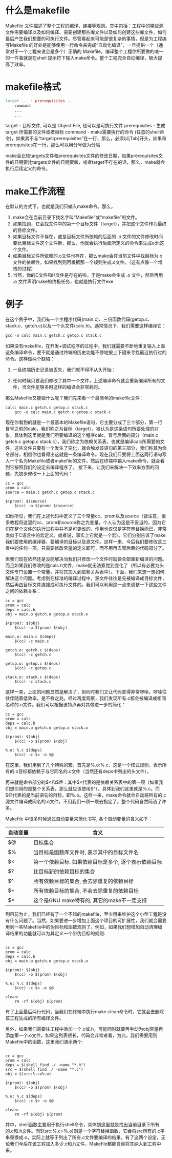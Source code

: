 # 什么是makefile

Makefile 文件描述了整个工程的编译、连接等规则。其中包括：工程中的哪些源文件需要编译以及如何编译、需要创建那些库文件以及如何创建这些库文件、如何最后产生我们想要的可执行文件。尽管看起来可能是很复杂的事情，但是为工程编写Makefile 的好处是能够使用一行命令来完成“自动化编译”，一旦提供一个（通常对于一个工程来说会是多个）正确的 Makefile。编译整个工程你所要做的唯一的一件事就是在shell 提示符下输入make命令。整个工程完全自动编译，极大提高了效率。

# makefile格式

```makefile
target ... : prerequisites ...
    command
    ...
    ...
```

target        - 目标文件, 可以是 Object File, 也可以是可执行文件
prerequisites - 生成 target 所需要的文件或者目标
command       - make需要执行的命令 (任意的shell命令)，如果其不与“target:prerequisites”在一行，那么，必须以[Tab]开头，如果和prerequisites在一行，那么可以用分号做为分隔

make会比较targets文件和prerequisites文件的修改日期，如果prerequisites文件的日期要比targets文件的日期要新，或者target不存在的话，那么，make就会执行后续定义的命令。

# make工作流程

在默认的方式下，也就是我们只输入make命令。那么，

1. make会在当前目录下找名字叫“Makefile”或“makefile”的文件。
2. 如果找到，它会找文件中的第一个目标文件（target），并把这个文件作为最终的目标文件。
3. 如果目标文件不存在，或是目标文件所依赖的后面的 .o 文件的文件修改时间要比目标文件这个文件新，那么，他就会执行后面所定义的命令来生成edit这个文件。
4. 如果目标文件所依赖的.o文件也存在，那么make会在当前文件中找目标为.o文件的依赖性，如果找到则再根据那一个规则生成.o文件。（这有点像一个堆栈的过程）
5. 当然，你的C文件和H文件是存在的啦，于是make会生成 .o 文件，然后再用 .o 文件声明make的终极任务，也就是执行文件exe

# 例子

在这个例子中，我们有一个主程序代码(main.c)、三份函数代码(getop.c、stack.c、getch.c)以及一个头文件(calc.h)。通常情况下，我们需要这样编译它：

```c++
gcc -o calc main.c getch.c getop.c stack.c 
```

如果没有makefile，在开发+调试程序的过程中，我们就需要不断地重复输入上面这条编译命令，要不就是通过终端的历史功能不停地按上下键来寻找最近执行过的命令。这样做两个缺陷：

1. 一旦终端历史记录被丢失，我们就不得不从头开始；

2. 任何时候只要我们修改了其中一个文件，上述编译命令就会重新编译所有的文件，当文件足够多时这样的编译会非常耗时。


那么Makefile又能做什么呢？我们先来看一个最简单的makefile文件：

```
calc: main.c getch.c getop.c stack.c
    gcc -o calc main.c getch.c getop.c stack.c
```

现在你看到的就是一个最基本的Makefile语句，它主要分成了三个部分，第一行冒号之前的calc，我们称之为目标（target），被认为是这条语句所要处理的对象，具体到这里就是我们所要编译的这个程序calc。冒号后面的部分（main.c getch.c getop.c stack.c），我们称之为依赖关系表，也就是编译calc所需要的文件，这些文件只要有一个发生了变化，就会触发该语句的第三部分，我们称其为命令部分，相信你也看得出这就是一条编译命令。现在我们只要将上面这两行语句写入一个名为Makefile或者makefile的文件，然后在终端中输入make命令，就会看到它按照我们的设定去编译程序了。
接下来，让我们来解决一下效率方面的问题，先初步修改一下上面的代码：

```
cc = gcc
prom = calc
source = main.c getch.c getop.c stack.c
 
$(prom): $(source)
    $(cc) -o $(prom) $(source)
```

如你所见，我们在上述代码中定义了三个常量cc、prom以及source（请注意，很多教程将这里的cc、prom和source称之为变量，个人认为这是不妥当的，因为它们在整个文件的执行过程中并不是可更改的，作用也仅仅是字符串替换而已，非常类似于C语言中的宏定义。或者说，事实上它就是一个宏）。它们分别告诉了make我们要使用的编译器、要编译的目标以及源文件。这样一来，今后我们要修改这三者中的任何一项，只需要修改常量的定义即可，而不用再去管后面的代码部分了。

但我们现在依然还是没能解决当我们只修改一个文件时就要全部重新编译的问题。而且如果我们修改的是calc.h文件，make就无法察觉到变化了（所以有必要为头文件专门设置一个常量，并将其加入到依赖关系表中）。下面，我们来想一想如何解决这个问题。考虑到在标准的编译过程中，源文件往往是先被编译成目标文件，然后再由目标文件连接成可执行文件的。我们可以利用这一点来调整一下这些文件之间的依赖关系：

```
cc = gcc
prom = calc
deps = calc.h
obj = main.o getch.o getop.o stack.o
 
$(prom): $(obj)
    $(cc) -o $(prom) $(obj)
 
main.o: main.c $(deps)
    $(cc) -c main.c
 
getch.o: getch.c $(deps)
    $(cc) -c getch.c
 
getop.o: getop.c $(deps)
    $(cc) -c getop.c
 
stack.o: stack.c $(deps)
    $(cc) -c stack.c   
```

这样一来，上面的问题显然是解决了，但同时我们又让代码变得非常啰嗦，啰嗦往往伴随着低效率，是不祥之兆。经过再度观察，我们发现所有.c都会被编译成相同名称的.o文件。我们可以根据该特点再对其做进一步的简化：

```
cc = gcc
prom = calc
deps = calc.h
obj = main.o getch.o getop.o stack.o
 
$(prom): $(obj)
    $(cc) -o $(prom) $(obj)
 
%.o: %.c $(deps)
    $(cc) -c $< -o $@
```

在这里，我们用到了几个特殊的宏。首先是%.o:%.c，这是一个模式规则，表示所有的.o目标都依赖于与它同名的.c文件（当然还有deps中列出的头文件）。

再来就是命令部分的\$<和\$@：其中\$\<代表的是依赖关系表中的第一项（如果我们想引用的是整个关系表，那么就应该使用\$\^），具体到我们这里就是%.c。而$@代表的是当前语句的目标，即%.o。这样一来，make命令就会自动将所有的.c源文件编译成同名的.o文件。不用我们一项一项去指定了。整个代码自然简洁了许多。

Makefile 中很多时候通过自动变量来简化书写, 各个自动变量的含义如下：

| 自动变量 | 含义                                                 |
| -------- | ---------------------------------------------------- |
| $@       | 目标集合                                             |
| $%       | 当目标是函数库文件时, 表示其中的目标文件名           |
| $<       | 第一个依赖目标. 如果依赖目标是多个, 逐个表示依赖目标 |
| $?       | 比目标新的依赖目标的集合                             |
| $^       | 所有依赖目标的集合, 会去除重复的依赖目标             |
| $+       | 所有依赖目标的集合, 不会去除重复的依赖目标           |
| $*       | 这个是GNU make特有的, 其它的make不一定支持           |

到目前为止，我们已经有了一个不错的makefile，至少用来维护这个小型工程是没有什么问题了。当然，如果要进一步增加上面这个项目的可扩展性，我们就会需要用到一些Makefile中的伪目标和函数规则了。例如，如果我们想增加自动清理编译结果的功能就可以为其定义一个带伪目标的规则:

```

cc = gcc
prom = calc
deps = calc.h
obj = main.o getch.o getop.o stack.o
 
$(prom): $(obj)
    $(cc) -o $(prom) $(obj)
 
%.o: %.c $(deps)
    $(cc) -c $< -o $@
 
clean:
    rm -rf $(obj) $(prom)
```

有了上面最后两行代码，当我们在终端中执行make clean命令时，它就会去删除该工程生成的所有编译文件。

另外，如果我们需要往工程中添加一个.c或.h，可能同时就要再手动为obj常量再添加第一个.o文件，如果这列表很长，代码会非常难看，为此，我们需要用到Makefile中的函数，这里我们演示两个:

```

cc = gcc
prom = calc
deps = $(shell find ./ -name "*.h")
src = $(shell find ./ -name "*.c")
obj = $(src:%.c=%.o) 
 
$(prom): $(obj)
    $(cc) -o $(prom) $(obj)
 
%.o: %.c $(deps)
    $(cc) -c $< -o $@
 
clean:
    rm -rf $(obj) $(prom)
```

其中，shell函数主要用于执行shell命令，具体到这里就是找出当前目录下所有的.c和.h文件。而$(src:%.c=%.o)则是一个字符替换函数，它会将src所有的.c字串替换成.o，实际上就等于列出了所有.c文件要编译的结果。有了这两个设定，无论我们今后在该工程加入多少.c和.h文件，Makefile都能自动将其纳入到工程中来。
